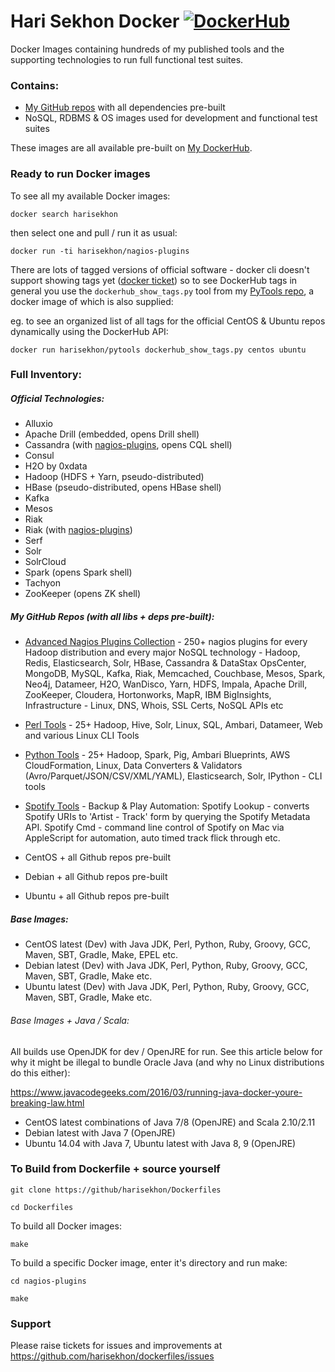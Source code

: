 Hari Sekhon Docker [![DockerHub](https://img.shields.io/badge/docker-available-blue.svg)](https://hub.docker.com/u/harisekhon/)
=========================

Docker Images containing hundreds of my published tools and the supporting technologies to run full functional test suites.

### Contains:

* [My GitHub repos](https://github.com/HariSekhon) with all dependencies pre-built
* NoSQL, RDBMS & OS images used for development and functional test suites

These images are all available pre-built on [My DockerHub](https://hub.docker.com/u/harisekhon/).

### Ready to run Docker images

To see all my available Docker images:

```docker search harisekhon```

then select one and pull / run it as usual:

```docker run -ti harisekhon/nagios-plugins```

There are lots of tagged versions of official software - docker cli doesn't support showing tags yet ([docker ticket](https://github.com/docker/docker/issues/17238)) so to see DockerHub tags in general you use the ```dockerhub_show_tags.py``` tool from my [PyTools repo](https://github.com/harisekhon/pytools), a docker image of which is also supplied:

eg. to see an organized list of all tags for the official CentOS & Ubuntu repos dynamically using the DockerHub API:
```
docker run harisekhon/pytools dockerhub_show_tags.py centos ubuntu
```

### Full Inventory:

##### Official Technologies:

- Alluxio
- Apache Drill (embedded, opens Drill shell)
- Cassandra (with [nagios-plugins](https://github.com/harisekhon/nagios-plugins), opens CQL shell)
- Consul
- H2O by 0xdata
- Hadoop (HDFS + Yarn, pseudo-distributed)
- HBase (pseudo-distributed, opens HBase shell)
- Kafka
- Mesos
- Riak
- Riak (with [nagios-plugins](https://github.com/harisekhon/nagios-plugins))
- Serf
- Solr
- SolrCloud
- Spark (opens Spark shell)
- Tachyon
- ZooKeeper (opens ZK shell)

##### My GitHub Repos (with all libs + deps pre-built):

- [Advanced Nagios Plugins Collection](https://github.com/harisekhon/nagios-plugins) - 250+ nagios plugins for every Hadoop distribution and every major NoSQL technology - Hadoop, Redis, Elasticsearch, Solr, HBase, Cassandra & DataStax OpsCenter, MongoDB, MySQL, Kafka, Riak, Memcached, Couchbase, Mesos, Spark, Neo4j, Datameer, H2O, WanDisco, Yarn, HDFS, Impala, Apache Drill, ZooKeeper, Cloudera, Hortonworks, MapR, IBM BigInsights, Infrastructure - Linux, DNS, Whois, SSL Certs, NoSQL APIs etc
- [Perl Tools](https://github.com/harisekhon/tools) - 25+ Hadoop, Hive, Solr, Linux, SQL, Ambari, Datameer, Web and various Linux CLI Tools
- [Python Tools](https://github.com/harisekhon/pytools) - 25+ Hadoop, Spark, Pig, Ambari Blueprints, AWS CloudFormation, Linux, Data Converters & Validators (Avro/Parquet/JSON/CSV/XML/YAML), Elasticsearch, Solr, IPython - CLI tools
- [Spotify Tools](https://github.com/harisekhon/spotify-tools) - Backup & Play Automation: Spotify Lookup - converts Spotify URIs to 'Artist - Track' form by querying the Spotify Metadata API. Spotify Cmd - command line control of Spotify on Mac via AppleScript for automation, auto timed track flick through etc.

- CentOS + all Github repos pre-built
- Debian + all Github repos pre-built
- Ubuntu + all Github repos pre-built

##### Base Images:

- CentOS latest (Dev) with Java JDK, Perl, Python, Ruby, Groovy, GCC, Maven, SBT, Gradle, Make, EPEL etc.
- Debian latest (Dev) with Java JDK, Perl, Python, Ruby, Groovy, GCC, Maven, SBT, Gradle, Make etc.
- Ubuntu latest (Dev) with Java JDK, Perl, Python, Ruby, Groovy, GCC, Maven, SBT, Gradle, Make etc.

###### Base Images + Java / Scala:

All builds use OpenJDK for dev / OpenJRE for run. See this article below for why it might be illegal to bundle Oracle Java (and why no Linux distributions do this either):

https://www.javacodegeeks.com/2016/03/running-java-docker-youre-breaking-law.html

- CentOS latest combinations of Java 7/8 (OpenJRE) and Scala 2.10/2.11
- Debian latest with Java 7 (OpenJRE)
- Ubuntu 14.04 with Java 7, Ubuntu latest with Java 8, 9 (OpenJRE)

### To Build from Dockerfile + source yourself

```
git clone https://github/harisekhon/Dockerfiles

cd Dockerfiles
```

To build all Docker images:
```
make
```

To build a specific Docker image, enter it's directory and run make:

```
cd nagios-plugins

make
```

### Support

Please raise tickets for issues and improvements at https://github.com/harisekhon/dockerfiles/issues
